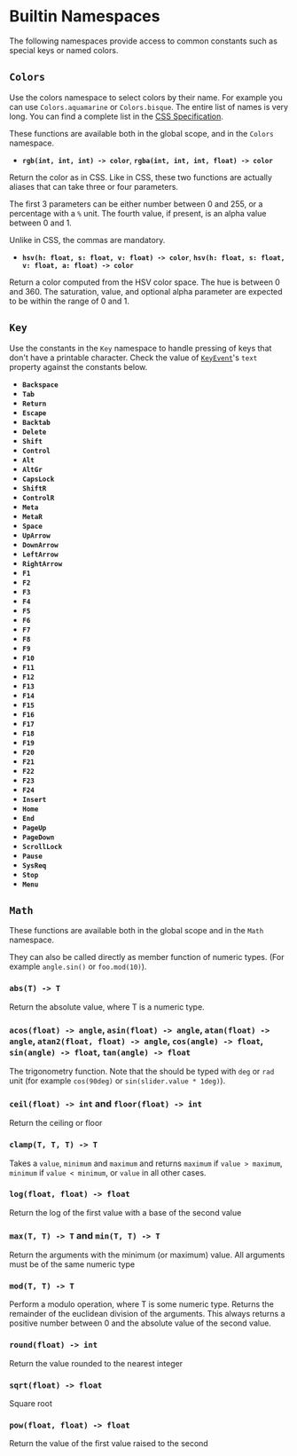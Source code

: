 <!-- Copyright © SixtyFPS GmbH <info@slint.dev> ; SPDX-License-Identifier: MIT -->

# Builtin Namespaces

The following namespaces provide access to common constants such as special keys or named colors.

## `Colors`

Use the colors namespace to select colors by their name. For example you can use `Colors.aquamarine` or `Colors.bisque`.
The entire list of names is very long. You can find a complete list in the [CSS Specification](https://www.w3.org/TR/css-color-3/#svg-color).

These functions are available both in the global scope, and in the `Colors` namespace.

-   **`rgb(int, int, int) -> color`**, **`rgba(int, int, int, float) -> color`**

Return the color as in CSS. Like in CSS, these two functions are actually aliases that can take
three or four parameters.

The first 3 parameters can be either number between 0 and 255, or a percentage with a `%` unit.
The fourth value, if present, is an alpha value between 0 and 1.

Unlike in CSS, the commas are mandatory.

 - **`hsv(h: float, s: float, v: float) -> color`**, **`hsv(h: float, s: float, v: float, a: float) -> color`**

Return a color computed from the HSV color space. The hue is between 0 and 360.
The saturation, value, and optional alpha parameter are expected to be within the range of 0 and 1.

## `Key`

Use the constants in the `Key` namespace to handle pressing of keys that don't have a printable character. Check the value of [`KeyEvent`](structs.md#keyevent)'s `text` property
against the constants below.

-   **`Backspace`**
-   **`Tab`**
-   **`Return`**
-   **`Escape`**
-   **`Backtab`**
-   **`Delete`**
-   **`Shift`**
-   **`Control`**
-   **`Alt`**
-   **`AltGr`**
-   **`CapsLock`**
-   **`ShiftR`**
-   **`ControlR`**
-   **`Meta`**
-   **`MetaR`**
-   **`Space`**
-   **`UpArrow`**
-   **`DownArrow`**
-   **`LeftArrow`**
-   **`RightArrow`**
-   **`F1`**
-   **`F2`**
-   **`F3`**
-   **`F4`**
-   **`F5`**
-   **`F6`**
-   **`F7`**
-   **`F8`**
-   **`F9`**
-   **`F10`**
-   **`F11`**
-   **`F12`**
-   **`F13`**
-   **`F14`**
-   **`F15`**
-   **`F16`**
-   **`F17`**
-   **`F18`**
-   **`F19`**
-   **`F20`**
-   **`F21`**
-   **`F22`**
-   **`F23`**
-   **`F24`**
-   **`Insert`**
-   **`Home`**
-   **`End`**
-   **`PageUp`**
-   **`PageDown`**
-   **`ScrollLock`**
-   **`Pause`**
-   **`SysReq`**
-   **`Stop`**
-   **`Menu`**

## `Math`

These functions are available both in the global scope and in the `Math` namespace.

They can also be called directly as member function of numeric types. (For example `angle.sin()` or `foo.mod(10)`).

### `abs(T) -> T`

Return the absolute value, where T is a numeric type.

### `acos(float) -> angle`, `asin(float) -> angle`, `atan(float) -> angle`, `atan2(float, float) -> angle`, `cos(angle) -> float`, `sin(angle) -> float`, `tan(angle) -> float`

The trigonometry function. Note that the should be typed with `deg` or `rad` unit
(for example `cos(90deg)` or `sin(slider.value * 1deg)`).

### `ceil(float) -> int` and `floor(float) -> int`

Return the ceiling or floor

### `clamp(T, T, T) -> T`

Takes a `value`, `minimum` and `maximum` and returns `maximum` if
`value > maximum`, `minimum` if `value < minimum`, or `value` in all other cases.

### `log(float, float) -> float`

Return the log of the first value with a base of the second value

### `max(T, T) -> T` and `min(T, T) -> T`

Return the arguments with the minimum (or maximum) value. All arguments must be of the same numeric type

### `mod(T, T) -> T`

Perform a modulo operation, where T is some numeric type.
Returns the remainder of the euclidean division of the arguments.
This always returns a positive number between 0 and the absolute value of the second value.

### `round(float) -> int`

Return the value rounded to the nearest integer

### `sqrt(float) -> float`

Square root

### `pow(float, float) -> float`

Return the value of the first value raised to the second
